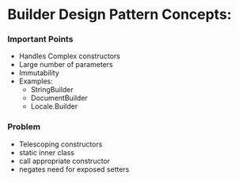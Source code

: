 # Builder Design Pattern Concepts:

### Important Points
* Handles Complex constructors
* Large number of parameters
* Immutability
* Examples:
    * StringBuilder
    * DocumentBuilder
    * Locale.Builder
    
### Problem

* Telescoping constructors
* static inner class
* call appropriate constructor
* negates need for exposed setters
